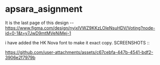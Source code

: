 # apsara_asignment
It is the last page of this design --  https://www.figma.com/design/nyjxIVWZ9KKzLOIeNsuHDV/Voting?node-id=0-1&t=y7JwD9mtMVeNiMej-1

i have added the HK Nova font to make it exact copy.
SCREENSHOTS :: 



https://github.com/user-attachments/assets/c67cebfa-447b-4541-bdf2-3906e2f7979b


